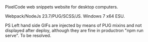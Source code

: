 PixelCode web snippets website for desktop computers.

Webpack/NodeJs 23.7/PUG/SCSS/JS. Windows 7 x64 ESU.


PS Left hand side GIFs are injected by means of PUG mixins and not displayed after deploy, although they are fine in productron "npm run serve". To be resolved. 
